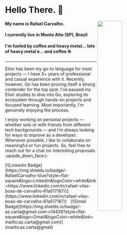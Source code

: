 # Hello There. :beers:

#### My name is Rafael Carvalho. <img align="right" src="https://i.kym-cdn.com/photos/images/original/000/476/072/9f5.gif" width="40%" style="max-width:100%;">

#### I currently live in Monte Alto (SP), Brazil  
#### I'm fueled by coffee and heavy metal... lots of heavy metal :skull:... and coffee :coffee:  
***
Elixir has been my go-to language for most projects — I have 3+ years of professional and casual experience with it.
Recently, however, Go has been proving itself a strong contender for the top spot. I’ve paused my Elixir studies to dive into Go, exploring its ecosystem through hands-on projects and focused learning.
Most importantly, I’m genuinely enjoying the process.
<p/>
I enjoy working on personal projects — whether solo or with friends from different tech backgrounds — and I'm always looking for ways to improve as a developer. Whenever possible, I like to collaborate on meaningful or fun projects.
So, feel free to reach out for a chat (or interesting proposals :upside_down_face:):  
<p/>
[![Linkedin Badge](https://img.shields.io/badge/-RafaelCarvalho-blue?style=flat-square&logo=Linkedin&logoColor=white&link=https://www.linkedin.com/in/rafael-vilas-boas-de-carvalho-61a517187/)](https://www.linkedin.com/in/rafael-vilas-boas-de-carvalho-61a517187/)
&nbsp;  
[![Gmail Badge](https://img.shields.io/badge/-az.carta@gmail.com-c14438?style=flat-square&logo=Gmail&logoColor=white&link=mailto:az.carta@gmail.com)](mailto:az.carta@gmail)
